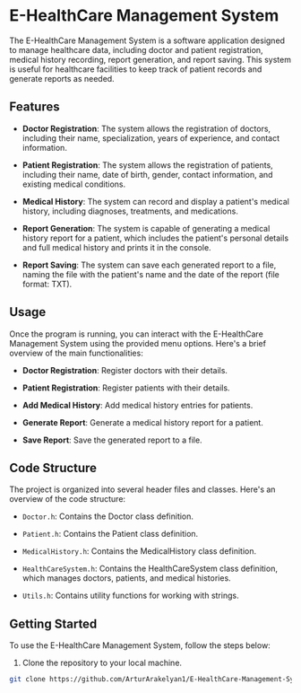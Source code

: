 # E-HealthCare Management System

The E-HealthCare Management System is a software application designed to manage healthcare data, including doctor and patient registration, medical history recording, report generation, and report saving. This system is useful for healthcare facilities to keep track of patient records and generate reports as needed.

## Features

- **Doctor Registration**: The system allows the registration of doctors, including their name, specialization, years of experience, and contact information.

- **Patient Registration**: The system allows the registration of patients, including their name, date of birth, gender, contact information, and existing medical conditions.

- **Medical History**: The system can record and display a patient's medical history, including diagnoses, treatments, and medications.

- **Report Generation**: The system is capable of generating a medical history report for a patient, which includes the patient's personal details and full medical history and prints it in the console.

- **Report Saving**: The system can save each generated report to a file, naming the file with the patient's name and the date of the report (file format: TXT).
## Usage

Once the program is running, you can interact with the E-HealthCare Management System using the provided menu options. Here's a brief overview of the main functionalities:

- **Doctor Registration**: Register doctors with their details.

- **Patient Registration**: Register patients with their details.

- **Add Medical History**: Add medical history entries for patients.

- **Generate Report**: Generate a medical history report for a patient.

- **Save Report**: Save the generated report to a file.

## Code Structure

The project is organized into several header files and classes. Here's an overview of the code structure:

- `Doctor.h`: Contains the Doctor class definition.

- `Patient.h`: Contains the Patient class definition.

- `MedicalHistory.h`: Contains the MedicalHistory class definition.

- `HealthCareSystem.h`: Contains the HealthCareSystem class definition, which manages doctors, patients, and medical histories.

- `Utils.h`: Contains utility functions for working with strings.


## Getting Started

To use the E-HealthCare Management System, follow the steps below:

1. Clone the repository to your local machine.

```bash
git clone https://github.com/ArturArakelyan1/E-HealthCare-Management-System.git
